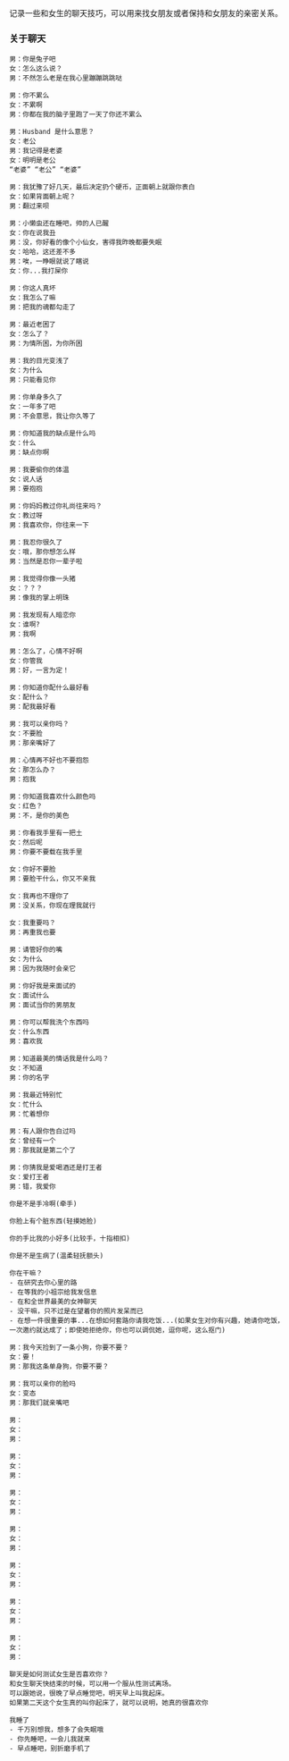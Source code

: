 记录一些和女生的聊天技巧，可以用来找女朋友或者保持和女朋友的亲密关系。

### 关于聊天

```
男：你是兔子吧
女：怎么这么说？
男：不然怎么老是在我心里蹦蹦跳跳哒
```

```
男：你不累么
女：不累啊
男：你都在我的脑子里跑了一天了你还不累么
```

```
男：Husband 是什么意思？
女：老公
男：我记得是老婆
女：明明是老公
“老婆” “老公” “老婆”
```

```
男：我犹豫了好几天，最后决定扔个硬币，正面朝上就跟你表白
女：如果背面朝上呢？
男：翻过来呗
```

```
男：小懒虫还在睡吧，帅的人已醒
女：你在说我丑
男：没，你好看的像个小仙女，害得我昨晚都要失眠
女：哈哈，这还差不多
男：唉，一睁眼就说了瞎说
女：你...我打屎你
```

```
男：你这人真坏
女：我怎么了嘛
男：把我的魂都勾走了
```

```
男：最近老困了
女：怎么了？
男：为情所困，为你所困
```

```
男：我的目光变浅了
女：为什么
男：只能看见你
```

```
男：你单身多久了
女：一年多了吧
男：不会意思，我让你久等了
```

```
男：你知道我的缺点是什么吗
女：什么
男：缺点你啊
```

```
男：我要偷你的体温
女：说人话
男：要抱抱
```

```
男：你妈妈教过你礼尚往来吗？
女：教过呀
男：我喜欢你，你往来一下
```

```
男：我忍你很久了
女：哦，那你想怎么样
男：当然是忍你一辈子啦
```

```
男：我觉得你像一头猪
女：？？？
男：像我的掌上明珠
```

```
男：我发现有人暗恋你
女：谁啊?
男：我啊
```

```
男：怎么了，心情不好啊
女：你管我
男：好，一言为定！
```

```
男：你知道你配什么最好看
女：配什么？
男：配我最好看
```

```
男：我可以亲你吗？
女：不要脸
男：那亲嘴好了
```

```
男：心情再不好也不要抱怨
女：那怎么办？
男：抱我
```

```
男：你知道我喜欢什么颜色吗
女：红色？
男：不，是你的美色
```

```
男：你看我手里有一把土
女：然后呢
男：你要不要载在我手里
```

```
女：你好不要脸
男：要脸干什么，你又不亲我
```

```
女：我再也不理你了
男：没关系，你现在理我就行
```

```
女：我重要吗？
男：再重我也要
```

```
男：请管好你的嘴
女：为什么
男：因为我随时会亲它
```

```
男：你好我是来面试的
女：面试什么
男：面试当你的男朋友
```

```
男：你可以帮我洗个东西吗
女：什么东西
男：喜欢我
```

```
男：知道最美的情话我是什么吗？
女：不知道
男：你的名字
```

```
男：我最近特别忙
女：忙什么
男：忙着想你
```

```
男：有人跟你告白过吗
女：曾经有一个
男：那我就是第二个了
```

```
男：你猜我是爱喝酒还是打王者
女：爱打王者
男：错，我爱你
```

```
你是不是手冷啊(牵手)
```

```
你脸上有个脏东西(轻摸她脸)
```

```
你的手比我的小好多(比较手，十指相扣)
```

```
你是不是生病了(温柔轻抚额头)
```

```
你在干嘛？
- 在研究去你心里的路
- 在等我的小祖宗给我发信息
- 在和全世界最美的女神聊天
- 没干嘛，只不过是在望着你的照片发呆而已
- 在想一件很重要的事...在想如何套路你请我吃饭...(如果女生对你有兴趣，她请你吃饭，一次邀约就达成了；即使她拒绝你，你也可以调侃她，逗你呢，这么抠门)
```

```
男：我今天捡到了一条小狗，你要不要？
女：要！
男：那我这条单身狗，你要不要？
```

```
男：我可以亲你的脸吗
女：变态
男：那我们就亲嘴吧
```

```
男：
女：
男：
```

```
男：
女：
男：
```

```
男：
女：
男：
```

```
男：
女：
男：
```

```
男：
女：
男：
```

```
男：
女：
男：
```

```
男：
女：
男：
```

```
聊天是如何测试女生是否喜欢你？
和女生聊天快结束的时候，可以用一个服从性测试离场。
可以跟她说，很晚了早点睡觉吧，明天早上叫我起床。
如果第二天这个女生真的叫你起床了，就可以说明，她真的很喜欢你
```

```
我睡了
- 千万别想我，想多了会失眠哦
- 你先睡吧，一会儿我就来
- 早点睡吧，别折磨手机了
```


